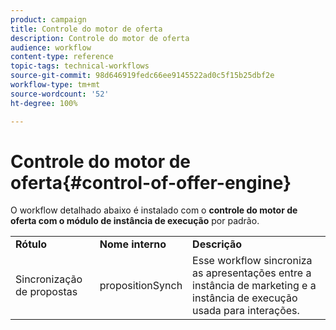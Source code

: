 ```yaml
---
product: campaign
title: Controle do motor de oferta
description: Controle do motor de oferta
audience: workflow
content-type: reference
topic-tags: technical-workflows
source-git-commit: 98d646919fedc66ee9145522ad0c5f15b25dbf2e
workflow-type: tm+mt
source-wordcount: '52'
ht-degree: 100%

---
```



# Controle do motor de oferta{#control-of-offer-engine}

O workflow detalhado abaixo é instalado com o **controle do motor de oferta com o módulo de instância de execução** por padrão.

<table> 
 <tbody> 
  <tr> 
   <td> <strong>Rótulo</strong><br /> </td> 
   <td> <strong>Nome interno</strong><br /> </td> 
   <td> <strong>Descrição</strong><br /> </td> 
  </tr> 
  <tr> 
   <td> <span class="uicontrol">Sincronização de propostas</span> <br /> </td> 
   <td> <span class="uicontrol">propositionSynch</span> <br /> </td> 
   <td> Esse workflow sincroniza as apresentações entre a instância de marketing e a instância de execução usada para interações.<br /> </td> 
  </tr> 
 </tbody> 
</table>


